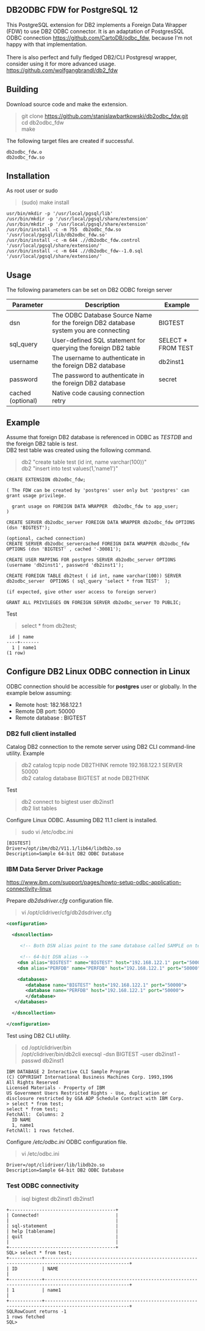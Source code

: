## DB2ODBC FDW for PostgreSQL 12

This PostgreSQL extension for DB2 implements a Foreign Data Wrapper (FDW) to use DB2 ODBC connector. It is an adaptation of PostgresSQL ODBC connection https://github.com/CartoDB/odbc_fdw, because I'm not happy with that implementation.<br>
<br>
There is also perfect and fully fledged DB2/CLI Postgresql wrapper, consider using it for more advanced usage. https://github.com/wolfgangbrandl/db2_fdw

## Building

Download source code and make the extension. <br>

> git clone https://github.com/stanislawbartkowski/db2odbc_fdw.git<br>
> cd db2odbc_fdw<br>
> make<br>

The following target files are created if successful.
```
db2odbc_fdw.o
db2odbc_fdw.so
```
## Installation

As root user or sudo<br>
> (sudo) make install<br>
```
usr/bin/mkdir -p '/usr/local/pgsql/lib'
/usr/bin/mkdir -p '/usr/local/pgsql/share/extension'
/usr/bin/mkdir -p '/usr/local/pgsql/share/extension'
/usr/bin/install -c -m 755  db2odbc_fdw.so '/usr/local/pgsql/lib/db2odbc_fdw.so'
/usr/bin/install -c -m 644 .//db2odbc_fdw.control '/usr/local/pgsql/share/extension/'
/usr/bin/install -c -m 644 .//db2odbc_fdw--1.0.sql  '/usr/local/pgsql/share/extension/'
```
## Usage

The following parameters can be set on DB2 ODBC foreign server<br>

| Parameter | Description | Example
|---|---|--|
| dsn | The ODBC Database Source Name for the foreign DB2 database system you are connecting | BIGTEST
| sql_query | User-defined SQL statement for querying the foreign DB2 table | SELECT * FROM TEST
| username | The username to authenticate in the foreign DB2 database | db2inst1
| password | The password to authenticate in the foreign DB2 database | secret
| cached (optional) | Native code causing connection retry | 

## Example 
Assume that foreign DB2 database is referenced in ODBC as *TESTDB* and the foreign DB2 table is *test*.<br>
DB2 test table was created using the following command.
> db2 "create table test (id int, name varchar(100))"<br>
> db2 "insert into test values(1,'name1')"<br>

```
CREATE EXTENSION db2odbc_fdw;

( The FDW can be created by 'postgres' user only but 'postgres' can grant usage privilege.

  grant usage on FOREIGN DATA WRAPPER  db2odbc_fdw to app_user;
)

CREATE SERVER db2odbc_server FOREIGN DATA WRAPPER db2odbc_fdw OPTIONS (dsn 'BIGTEST');

(optional, cached connection)
CREATE SERVER db2odbc_servercached FOREIGN DATA WRAPPER db2odbc_fdw OPTIONS (dsn 'BIGTEST' , cached '-30081');

CREATE USER MAPPING FOR postgres SERVER db2odbc_server OPTIONS (username 'db2inst1', password 'db2inst1');

CREATE FOREIGN TABLE db2test ( id int, name varchar(100)) SERVER db2odbc_server  OPTIONS ( sql_query 'select * from TEST'  );

(if expected, give other user access to foreign server)

GRANT ALL PRIVILEGES ON FOREIGN SERVER db2odbc_server TO PUBLIC;
```
Test
> select * from db2test;<br>
```
 id | name  
----+-------
  1 | name1
(1 row)

```
## Configure DB2 Linux ODBC connection in Linux
ODBC connection should be accessible for **postgres** user or globally. In the example below assuming:<br>
* Remote host: 182.168.122.1
* Remote DB port: 50000
* Remote database : BIGTEST

### DB2 full client installed
Catalog DB2 connection to the remote server using DB2 CLI command-line utility. Example<br>

> db2 catalog tcpip node DB2THINK remote 192.168.122.1 SERVER 50000 <br>
> db2 catalog database BIGTEST at node DB2THINK<br>

Test<br>

> db2 connect to bigtest user db2inst1<br>
> db2 list tables<br>

Configure Linux ODBC. Assuming DB2 11.1 client is installed.
> sudo vi /etc/odbc.ini
```
[BIGTEST]
Driver=/opt/ibm/db2/V11.1/lib64/libdb2o.so
Description=Sample 64-bit DB2 ODBC Database

```
### IBM Data Server Driver Package

https://www.ibm.com/support/pages/howto-setup-odbc-application-connectivity-linux

Prepare *db2dsdriver.cfg* configuration file.<br>

> vi /opt/clidriver/cfg/db2dsdriver.cfg<br>
```XML
<configuration>

  <dsncollection>

     <!-- Both DSN alias point to the same database called SAMPLE on test.ibm.com:50000-->

     <!-- 64-bit DSN alias -->
    <dsn alias="BIGTEST" name="BIGTEST" host="192.168.122.1" port="50000"> </dsn>
    <dsn alias="PERFDB" name="PERFDB" host="192.168.122.1" port="50000"> </dsn>

    <databases>
       <database name="BIGTEST" host="192.168.122.1" port="50000">
       <database name="PERFDB" host="192.168.122.1" port="50000">
       </database>
   </databases>

  </dsncollection>

</configuration>

```
Test using DB2 CLI utility.
> cd /opt/clidriver/bin<br>
> /opt/clidriver/bin/db2cli execsql -dsn BIGTEST -user db2inst1 -passwd db2inst1
```
IBM DATABASE 2 Interactive CLI Sample Program
(C) COPYRIGHT International Business Machines Corp. 1993,1996
All Rights Reserved
Licensed Materials - Property of IBM
US Government Users Restricted Rights - Use, duplication or
disclosure restricted by GSA ADP Schedule Contract with IBM Corp.
> select * from test;
select * from test;
FetchAll:  Columns: 2
  ID NAME 
  1, name1
FetchAll: 1 rows fetched.
```

Configure */etc/odbc.ini* ODBC configuration file.
> vi /etc/odbc.ini<br>

```[BIGTEST]
Driver=/opt/clidriver/lib/libdb2o.so
Description=Sample 64-bit DB2 ODBC Database

```
### Test ODBC connectivity

>isql bigtest db2inst1 db2inst1<br>
```
+---------------------------------------+
| Connected!                            |
|                                       |
| sql-statement                         |
| help [tablename]                      |
| quit                                  |
|                                       |
+---------------------------------------+
SQL> select * from test;
+------------+-----------------------------------------------------------------------------------------------------+
| ID         | NAME                                                                                                |
+------------+-----------------------------------------------------------------------------------------------------+
| 1          | name1                                                                                               |
+------------+-----------------------------------------------------------------------------------------------------+
SQLRowCount returns -1
1 rows fetched
SQL> 

```
